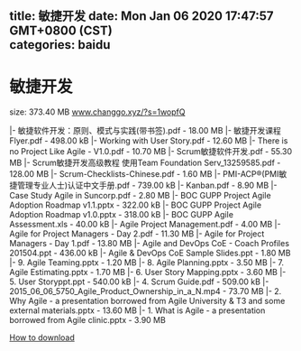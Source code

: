 
title: 敏捷开发
date: Mon Jan 06 2020 17:47:57 GMT+0800 (CST)    
categories: baidu
---

# 敏捷开发
size: 373.40 MB
 www.changgo.xyz/?s=1wopfQ
 
|- 敏捷软件开发：原则、模式与实践(带书签).pdf - 18.00 MB
|- 敏捷开发课程Flyer.pdf - 498.00 kB
|- Working with User Story.pdf - 12.60 MB
|- There is no Project Like Agile - V1.0.pdf - 10.70 MB
|- Scrum敏捷软件开发.pdf - 55.30 MB
|- Scrum敏捷开发高级教程  使用Team Foundation Serv_13259585.pdf - 128.00 MB
|- Scrum-Checklists-Chinese.pdf - 1.60 MB
|- PMI-ACP®(PMI敏捷管理专业人士)认证中文手册.pdf - 739.00 kB
|- Kanban.pdf - 8.90 MB
|- Case Study Agile in Suncorp.pdf - 2.80 MB
|- BOC GUPP Project Agile Adoption Roadmap v1.1.pptx - 322.00 kB
|- BOC GUPP Project Agile Adoption Roadmap v1.0.pptx - 318.00 kB
|- BOC GUPP Agile Assessment.xls - 40.00 kB
|- Agile Project Management.pdf - 4.00 MB
|- Agile for Project Managers - Day 2.pdf - 11.30 MB
|- Agile for Project Managers - Day 1.pdf - 13.80 MB
|- Agile and DevOps CoE - Coach Profiles 201504.ppt - 436.00 kB
|- Agile & DevOps CoE Sample Slides.ppt - 1.80 MB
|- 9. Agile Teaming.pptx - 1.20 MB
|- 8. Agile Planning.pptx - 3.50 MB
|- 7. Agile Estimating.pptx - 1.70 MB
|- 6. User Story Mapping.pptx - 3.60 MB
|- 5. User Storyppt.ppt - 540.00 kB
|- 4. Scrum Guide.pdf - 509.00 kB
|- 2015_06_06_5750_Agile_Product_Ownership_in_a_N.mp4 - 73.70 MB
|- 2. Why Agile - a presentation borrowed from Agile University & T3 and some external materials.pptx - 13.60 MB
|- 1. What is Agile - a presentation borrowed from Agile clinic.pptx - 3.90 MB

[How to download](https://bpcam.bemobtrk.com/go/2ceec3aa-1ca2-46d6-b9ff-aaa5c184517c?jno=4843)